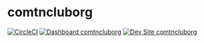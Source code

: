 # comtncluborg

[![CircleCI](https://circleci.com/gh/andyhawks/comtncluborg.svg?style=shield)](https://circleci.com/gh/andyhawks/comtncluborg)
[![Dashboard comtncluborg](https://img.shields.io/badge/dashboard-comtncluborg-yellow.svg)](https://dashboard.pantheon.io/sites/9c5c683f-55f0-4d19-93b6-ab0fe7fe87c3#dev/code)
[![Dev Site comtncluborg](https://img.shields.io/badge/site-comtncluborg-blue.svg)](http://dev-comtncluborg.pantheonsite.io/)